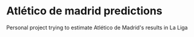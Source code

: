 # Atlético de madrid predictions
Personal project trying to estimate Atlético de Madrid's results in La Liga
